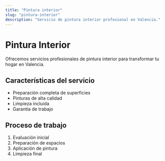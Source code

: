 ```yaml
---
title: "Pintura interior"
slug: "pintura-interior"
description: "Servicio de pintura interior profesional en Valencia."
---
```


# Pintura Interior

Ofrecemos servicios profesionales de pintura interior para transformar tu hogar en Valencia.

## Características del servicio

- Preparación completa de superficies
- Pinturas de alta calidad
- Limpieza incluida
- Garantía de trabajo

## Proceso de trabajo

1. Evaluación inicial
2. Preparación de espacios
3. Aplicación de pintura
4. Limpieza final